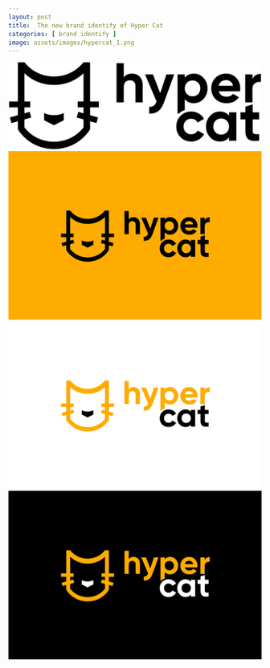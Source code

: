 ```yaml
---
layout: post
title:  The new brand identify of Hyper Cat
categories: [ brand identify ]
image: assets/images/hypercat_1.png
---
```

![](/assets/images/hypercat_4.png)
![](/assets/images/hypercat_3.png)
![](/assets/images/hypercat_2.png)
![](/assets/images/hypercat_1.png)
